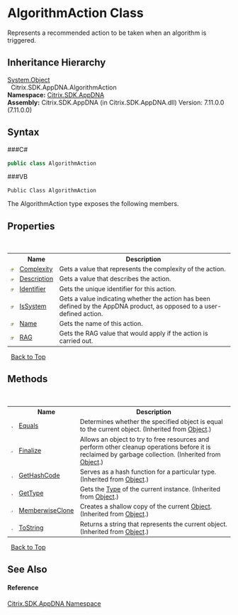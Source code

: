 # AlgorithmAction Class
 

Represents a recommended action to be taken when an algorithm is triggered.


## Inheritance Hierarchy
<a href="http://msdn2.microsoft.com/en-us/library/e5kfa45b" target="_blank">System.Object</a><br />&nbsp;&nbsp;Citrix.SDK.AppDNA.AlgorithmAction<br />
**Namespace:**&nbsp;<a href="N_Citrix_SDK_AppDNA">Citrix.SDK.AppDNA</a><br />**Assembly:**&nbsp;Citrix.SDK.AppDNA (in Citrix.SDK.AppDNA.dll) Version: 7.11.0.0 (7.11.0.0)

## Syntax

###C#
```csharp
public class AlgorithmAction
```

###VB
```vbnet
Public Class AlgorithmAction
```

The AlgorithmAction type exposes the following members.


## Properties
&nbsp;<table><tr><th></th><th>Name</th><th>Description</th></tr><tr><td>![Public property](media/pubproperty.gif "Public property")</td><td><a href="P_Citrix_SDK_AppDNA_AlgorithmAction_Complexity">Complexity</a></td><td>
Gets a value that represents the complexity of the action.</td></tr><tr><td>![Public property](media/pubproperty.gif "Public property")</td><td><a href="P_Citrix_SDK_AppDNA_AlgorithmAction_Description">Description</a></td><td>
Gets a value that describes the action.</td></tr><tr><td>![Public property](media/pubproperty.gif "Public property")</td><td><a href="P_Citrix_SDK_AppDNA_AlgorithmAction_Identifier">Identifier</a></td><td>
Gets the unique identifier for this action.</td></tr><tr><td>![Public property](media/pubproperty.gif "Public property")</td><td><a href="P_Citrix_SDK_AppDNA_AlgorithmAction_IsSystem">IsSystem</a></td><td>
Gets a value indicating whether the action has been defined by the AppDNA product, as opposed to a user-defined action.</td></tr><tr><td>![Public property](media/pubproperty.gif "Public property")</td><td><a href="P_Citrix_SDK_AppDNA_AlgorithmAction_Name">Name</a></td><td>
Gets the name of this action.</td></tr><tr><td>![Public property](media/pubproperty.gif "Public property")</td><td><a href="P_Citrix_SDK_AppDNA_AlgorithmAction_RAG">RAG</a></td><td>
Gets the RAG value that would apply if the action is carried out.</td></tr></table>&nbsp;
<a href="#algorithmaction-class">Back to Top</a>

## Methods
&nbsp;<table><tr><th></th><th>Name</th><th>Description</th></tr><tr><td>![Public method](media/pubmethod.gif "Public method")</td><td><a href="http://msdn2.microsoft.com/en-us/library/bsc2ak47" target="_blank">Equals</a></td><td>
Determines whether the specified object is equal to the current object.
 (Inherited from <a href="http://msdn2.microsoft.com/en-us/library/e5kfa45b" target="_blank">Object</a>.)</td></tr><tr><td>![Protected method](media/protmethod.gif "Protected method")</td><td><a href="http://msdn2.microsoft.com/en-us/library/4k87zsw7" target="_blank">Finalize</a></td><td>
Allows an object to try to free resources and perform other cleanup operations before it is reclaimed by garbage collection.
 (Inherited from <a href="http://msdn2.microsoft.com/en-us/library/e5kfa45b" target="_blank">Object</a>.)</td></tr><tr><td>![Public method](media/pubmethod.gif "Public method")</td><td><a href="http://msdn2.microsoft.com/en-us/library/zdee4b3y" target="_blank">GetHashCode</a></td><td>
Serves as a hash function for a particular type.
 (Inherited from <a href="http://msdn2.microsoft.com/en-us/library/e5kfa45b" target="_blank">Object</a>.)</td></tr><tr><td>![Public method](media/pubmethod.gif "Public method")</td><td><a href="http://msdn2.microsoft.com/en-us/library/dfwy45w9" target="_blank">GetType</a></td><td>
Gets the <a href="http://msdn2.microsoft.com/en-us/library/42892f65" target="_blank">Type</a> of the current instance.
 (Inherited from <a href="http://msdn2.microsoft.com/en-us/library/e5kfa45b" target="_blank">Object</a>.)</td></tr><tr><td>![Protected method](media/protmethod.gif "Protected method")</td><td><a href="http://msdn2.microsoft.com/en-us/library/57ctke0a" target="_blank">MemberwiseClone</a></td><td>
Creates a shallow copy of the current <a href="http://msdn2.microsoft.com/en-us/library/e5kfa45b" target="_blank">Object</a>.
 (Inherited from <a href="http://msdn2.microsoft.com/en-us/library/e5kfa45b" target="_blank">Object</a>.)</td></tr><tr><td>![Public method](media/pubmethod.gif "Public method")</td><td><a href="http://msdn2.microsoft.com/en-us/library/7bxwbwt2" target="_blank">ToString</a></td><td>
Returns a string that represents the current object.
 (Inherited from <a href="http://msdn2.microsoft.com/en-us/library/e5kfa45b" target="_blank">Object</a>.)</td></tr></table>&nbsp;
<a href="#algorithmaction-class">Back to Top</a>

## See Also


#### Reference
<a href="N_Citrix_SDK_AppDNA">Citrix.SDK.AppDNA Namespace</a><br />